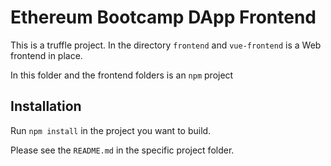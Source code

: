 # Ethereum Bootcamp DApp Frontend

This is a truffle project. In the directory `frontend` and `vue-frontend` is a Web frontend in place.

In this folder and the frontend folders is an `npm` project

## Installation

Run `npm install` in the project you want to build.

Please see the `README.md` in the specific project folder.

